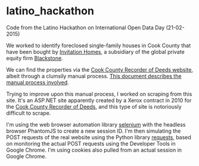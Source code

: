 # latino_hackathon
Code from the Latino Hackathon on International Open Data Day (21-02-2015)

We worked to identify foreclosed single-family houses in Cook County that have been bought by [Invitation Homes](http://invitationhomes.com/), a subsidiary of the global private equity firm [Blackstone](http://www.blackstone.com/).

We can find the properties via the [Cook County Recorder of Deeds website](http://12.218.239.82/i2/default.aspx?AspxAutoDetectCookieSupport=1), albeit through a clumsily manual process. [This document describes the manual process involved](https://docs.google.com/document/d/1BL_egyUkr5G6GBLSj7K78OaEecZK7Lc_eyXjmVOOCtc/pub).

Trying to improve upon this manual process, I worked on scraping from this site. It's an ASP.NET site apparently created by a Xerox contract in 2010 for the [Cook County Recorder of Deeds](http://12.218.239.82/i2/default.aspx?AspxAutoDetectCookieSupport=1), and this type of site is notoriously difficult to scrape.

I'm using the web browser automation library [selenium](http://docs.seleniumhq.org/) with the headless browser PhantomJS to create a new session ID. I'm then simulating the POST requests of the real website using the Python library [requests](http://docs.python-requests.org/en/latest/), based on monitoring the actual POST requests using the Developer Tools in Google Chrome. I'm using cookies also pulled from an actual session in Google Chrome.
